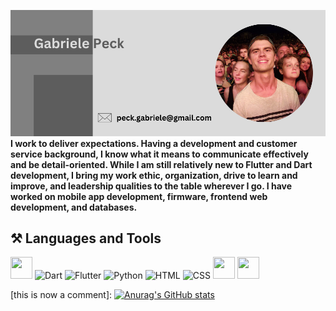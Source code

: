 ![Banner](peck_gabriele.png)
**I work to deliver expectations. Having a development and customer service background, I know what it means to communicate effectively
and be detail-oriented. While I am still relatively new to Flutter and Dart development, I bring my work ethic, organization, drive to learn and improve, and leadership qualities to the table wherever I go. I have worked on mobile app development, firmware, frontend web development, and databases.**

## ⚒️ Languages and Tools
<p>    
            <img src="https://cdn.jsdelivr.net/gh/devicons/devicon/icons/git/git-original.svg" height="35" width="35"/>
            <img src="https://cdn.jsdelivr.net/gh/devicons/devicon/icons/dart/dart-original.svg" alt="Dart" height="35" width="35"/>
            <img src="https://cdn.jsdelivr.net/gh/devicons/devicon/icons/flutter/flutter-original.svg" alt="Flutter" height="35" width="35"/>
            <img src="https://cdn.jsdelivr.net/gh/devicons/devicon/icons/python/python-original.svg" alt="Python" height="35" width="35"/>
            <img src="https://cdn.jsdelivr.net/gh/devicons/devicon/icons/html5/html5-original.svg" alt="HTML" height="35" width="35"/>
            <img src="https://cdn.jsdelivr.net/gh/devicons/devicon/icons/css3/css3-original.svg" alt="CSS" height="35" width="35"/>
            <img src="https://cdn.jsdelivr.net/gh/devicons/devicon/icons/androidstudio/androidstudio-original.svg" height="35" width="35"/>
            <img src="https://cdn.jsdelivr.net/gh/devicons/devicon/icons/kotlin/kotlin-original.svg" height="35" width="35"/>        
</p>


[this is now a comment]: [![Anurag's GitHub stats](https://github-readme-stats.vercel.app/api?username=symbolisticism)](https://github.com/anuraghazra/github-readme-stats)
